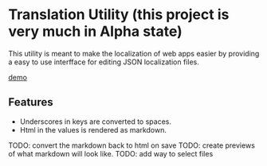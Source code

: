 # Translation Utility (this project is very much in Alpha state)

This utility is meant to make the localization of web apps easier by providing a easy to use interfface for editing JSON localization files.

[demo](http://jdwillemse.github.io/translation-utility)

## Features

* Underscores in keys are converted to spaces.
* Html in the values is rendered as markdown.

TODO: convert the markdown back to html on save
TODO: create previews of what markdown will look like.
TODO: add way to select files
